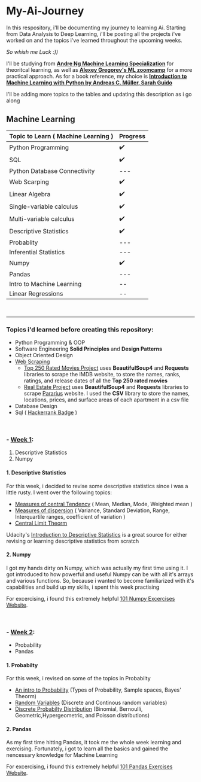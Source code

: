 # My-Ai-Journey
In this respository, i'll be documenting my journey to learning Ai. 
Starting from Data Analysis to Deep Learning, i'll be posting all the projects i've worked on and the topics i've learned throughout the upcoming weeks. 

*So whish me Luck :))*

I'll be studying from [**Andre Ng Machine Learning Specialization**](https://www.udemy.com/course/python-for-machine-learning-data-science-masterclass/) for theoritcal learning, as well as [**Alexey Gregorev's ML zoomcamp**](https://github.com/alexeygrigorev/mlbookcamp-code/tree/master/course-zoomcamp) for a more practical approach.
As for a book reference, my choice is [**Introduction to Machine Learning with Python
by Andreas C. Müller, Sarah Guido**](https://www.oreilly.com/library/view/introduction-to-machine/9781449369880/)

I'll be adding more topics to the tables and updating this description as i go along

## Machine Learning
| Topic to Learn ( Machine Learning ) | Progress |                              
| --- | --- |
| Python Programming | :heavy_check_mark: |
| SQL | :heavy_check_mark: |
| Python Database Connectivity | --- |
| Web Scarping | :heavy_check_mark: |
| Linear Algebra | :heavy_check_mark: |
| Single-variable calculus | :heavy_check_mark: |
| Multi-variable calculus | :heavy_check_mark: |
| Descriptive Statistics | :heavy_check_mark: |
| Probablity | --- |
| Inferential Statistics | --- |
| Numpy | :heavy_check_mark: |
| Pandas | --- | 
| Intro to Machine Learning | -- |
| Linear Regressions | -- |

<br>
<hr/>


### Topics i'd learned before creating this repository:
- Python Programming & OOP
- Software Engineering **Solid Principles** and **Design Patterns**
- Object Oriented Design
- [Web Scraping](https://github.com/Mariam22-hub/My-Ai-Journey/tree/main/Web%20Scraping)
  - [Top 250 Rated Movies Project](https://github.com/Mariam22-hub/My-Ai-Journey/tree/main/Web%20Scraping/Top%20250%20rated%20movies) uses **BeautifulSoup4** and **Requests** libraries to    scrape the IMDB website, to store the names, ranks, ratings, and release dates of all the **Top 250 rated movies**
  - [Real Estate Project](https://github.com/Mariam22-hub/My-Ai-Journey/tree/main/Web%20Scraping/Real%20Estate%20housing) uses **BeautifulSoup4** and **Requests** libraries to scrape [Pararius](https://www.pararius.com/apartments/amsterdam) website. I used the **CSV** library to store the names, locations, prices, and surface areas of each apartment in a csv file 
- Database Design
- Sql ( [Hackerrank Badge](https://www.hackerrank.com/h11410120200528?badge=sql&stars=3&level=2&hr_r=1&utm_campaign=social-buttons&utm_medium=facebook&utm_source=badge_share_profile&social=linkedin&fbclid=IwAR1PupmABngD-pVdOEsAD_b06MitIic9ccaM5voIZcx2zI_ORi9Zu1eVrYs) ) 

<br>

### - [Week 1](https://github.com/Mariam22-hub/My-Ai-Journey/tree/main/Week1):
1. Descriptive Statistics
2. Numpy

#### 1. Descriptive Statistics
 For this week, i decided to revise some descriptive statistics since i was a little rusty. I went over the following topics:
- [Measures of central Tendency](https://github.com/Mariam22-hub/My-Ai-Journey/blob/main/Week1/Measures%20of%20central%20tendency.md) ( Mean, Median, Mode, Weighted mean )
- [Measures of dispersion](https://github.com/Mariam22-hub/My-Ai-Journey/blob/main/Week1/Measures%20of%20Dispersion.md) ( Variance, Standard Deviation, Range, Interquartile ranges, coefficient of variation )
- [Central Limit Theorm](https://github.com/Mariam22-hub/My-Ai-Journey/blob/main/Week1/CLT.md)

Udacity's [Introduction to Descriptive Statistics](https://www.udacity.com/course/intro-to-descriptive-statistics--ud827) is a great source for either revising or learning descriptive statistics from scratch

#### 2. Numpy
I got my hands dirty on Numpy, which was actually my first time using it. I got introduced to how powerful and useful Numpy can be with all it's arrays and various functions. So, because i wanted to become familiarized with it's capabilities and build up my skills, i spent this week practising

For excercising, i found this extremely helpful [101 Numpy Excercises Website](https://www.machinelearningplus.com/python/101-numpy-exercises-python/).

<br/>

### - [Week 2](https://github.com/Mariam22-hub/My-Ai-Journey/tree/main/Week%202):
- Probability
- Pandas

#### 1. Probabilty
For this week, i revised on some of the topics in Probabilty
- [An intro to Probability](https://github.com/Mariam22-hub/My-Ai-Journey/blob/main/Week%202/Into%20to%20Probabilty.md) (Types of Probability, Sample spaces, Bayes' Theorm)
- [Random Variables](https://github.com/Mariam22-hub/My-Ai-Journey/blob/main/Week%202/Probability%20Distribution%20%26%20Random%20Variables.md) (Discrete and Continous random variables)
- [Discrete Probabilty Distribution](https://github.com/Mariam22-hub/My-Ai-Journey/blob/main/Week%202/Deicrete%20Probability%20Distribution.md) (Binomial, Bernoulli, Geometric,Hypergeometric, and Poisson distributions)

#### 2. Pandas
As my first time hitting Pandas, it took me the whole week learning and exercising. Fortunately, i got to learn all the basics and gained the nencessary knowledge for Machine Learning

For excercising, i found this extremely helpful [101 Pandas Exercises Website](https://www.machinelearningplus.com/python/101-pandas-exercises-python/).
